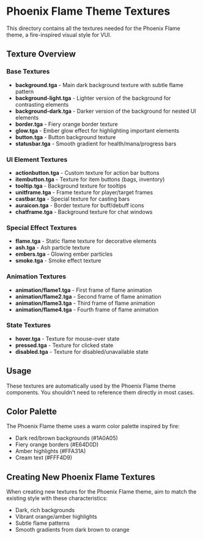 # Phoenix Flame Theme Textures

This directory contains all the textures needed for the Phoenix Flame theme, a fire-inspired visual style for VUI.

## Texture Overview

### Base Textures
- **background.tga** - Main dark background texture with subtle flame pattern
- **background-light.tga** - Lighter version of the background for contrasting elements
- **background-dark.tga** - Darker version of the background for nested UI elements
- **border.tga** - Fiery orange border texture
- **glow.tga** - Ember glow effect for highlighting important elements
- **button.tga** - Button background texture
- **statusbar.tga** - Smooth gradient for health/mana/progress bars

### UI Element Textures
- **actionbutton.tga** - Custom texture for action bar buttons
- **itembutton.tga** - Texture for item buttons (bags, inventory)
- **tooltip.tga** - Background texture for tooltips
- **unitframe.tga** - Frame texture for player/target frames
- **castbar.tga** - Special texture for casting bars
- **auraicon.tga** - Border texture for buff/debuff icons
- **chatframe.tga** - Background texture for chat windows

### Special Effect Textures
- **flame.tga** - Static flame texture for decorative elements
- **ash.tga** - Ash particle texture
- **embers.tga** - Glowing ember particles
- **smoke.tga** - Smoke effect texture

### Animation Textures
- **animation/flame1.tga** - First frame of flame animation
- **animation/flame2.tga** - Second frame of flame animation
- **animation/flame3.tga** - Third frame of flame animation
- **animation/flame4.tga** - Fourth frame of flame animation

### State Textures
- **hover.tga** - Texture for mouse-over state
- **pressed.tga** - Texture for clicked state
- **disabled.tga** - Texture for disabled/unavailable state

## Usage
These textures are automatically used by the Phoenix Flame theme components. You shouldn't need to reference them directly in most cases.

## Color Palette
The Phoenix Flame theme uses a warm color palette inspired by fire:

- Dark red/brown backgrounds (#1A0A05)
- Fiery orange borders (#E64D0D)
- Amber highlights (#FFA31A)
- Cream text (#FFF4D9)

## Creating New Phoenix Flame Textures
When creating new textures for the Phoenix Flame theme, aim to match the existing style with these characteristics:
- Dark, rich backgrounds
- Vibrant orange/amber highlights
- Subtle flame patterns
- Smooth gradients from dark brown to orange